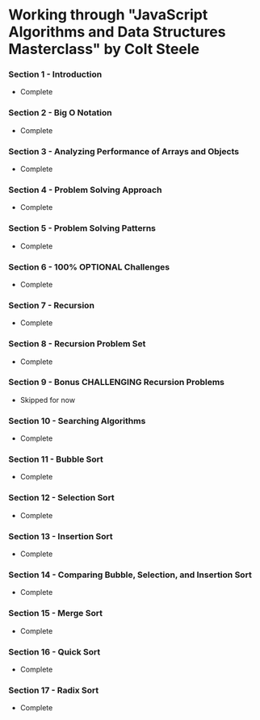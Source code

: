 # Working through "JavaScript Algorithms and Data Structures Masterclass" by Colt Steele

### Section 1 - Introduction

- Complete

### Section 2 - Big O Notation

- Complete

### Section 3 - Analyzing Performance of Arrays and Objects

- Complete

### Section 4 - Problem Solving Approach

- Complete

### Section 5 - Problem Solving Patterns

- Complete

### Section 6 - 100% OPTIONAL Challenges

- Complete

### Section 7 - Recursion

- Complete

### Section 8 - Recursion Problem Set

- Complete

### Section 9 - Bonus CHALLENGING Recursion Problems

- Skipped for now

### Section 10 - Searching Algorithms

- Complete

### Section 11 - Bubble Sort

- Complete

### Section 12 - Selection Sort

- Complete

### Section 13 - Insertion Sort

- Complete

### Section 14 - Comparing Bubble, Selection, and Insertion Sort

- Complete

### Section 15 - Merge Sort

- Complete

### Section 16 - Quick Sort

- Complete

### Section 17 - Radix Sort

- Complete
